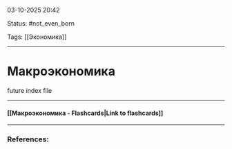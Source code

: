 
03-10-2025 20:42

Status: #not_even_born 

Tags: [[Экономика]]

---
# Макроэкономика

future index file

----
#### [[Макроэкономика - Flashcards|Link to flashcards]]



---
### References:

